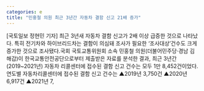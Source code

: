 ```yaml
---
categories: e
title: "민홍철 의원 최근 3년간 자동차 결함 신고 21배 증가"
---
```

[국토일보 정현민 기자] 최근 3년새 자동차 결함 신고가 2배 이상 급증한 것으로 나타났다. 특히 전기차와 하이브리드차는 결함이 의심돼 조사가 필요한 ‘조사대상’건수도 크게 증가한 것으로 조사됐다.국회 국토교통위원회 소속 민홍철 의원(더불어민주당·경남 김해갑)이 한국교통안전공단으로부터 제출받은 자료를 분석한 결과, 최근 3년간(2019~2021년) 자동차 리콜센터에 접수된 결함 신고 건수는 모두 1만 8,452건이었다.연도별 자동차리콜센터에 접수된 결함 신고 건수는 ▲2019년 3,750건 ▲2020년 6,917건 ▲2021년 7,